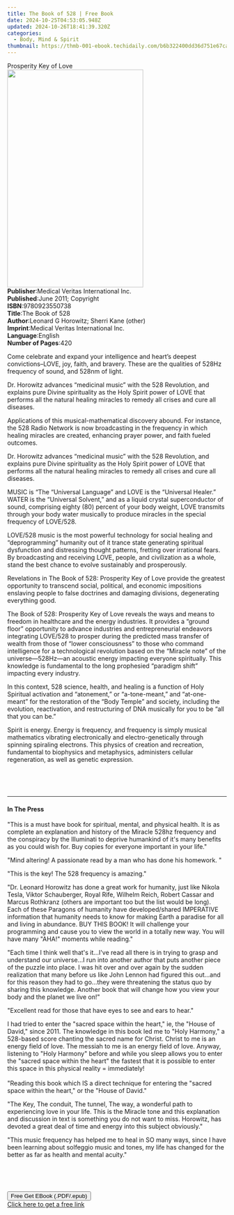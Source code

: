```yaml
---
title: The Book of 528 | Free Book
date: 2024-10-25T04:53:05.948Z
updated: 2024-10-26T18:41:39.320Z
categories:
  - Body, Mind & Spirit
thumbnail: https://thmb-001-ebook.techidaily.com/b6b322400dd36d751e67caf3b314d680a8246cd9d988c0b35302eef53f3b8d86.jpg
---
```

<main id="book-container">
  <div class="flex flex-col">
    <div class="book-brief flex-1 py-6 px-4 sm:p-6 md:py-10 md:px-8">
      <!-- brief-->
      <div class="book-brief-main">Prosperity Key of Love</div>
    </div>
    <div
      class="book-meta-info flex-1 grid gap-4 col-start-1 col-end-3 row-start-1 sm:mb-6 sm:grid-cols-4 lg:gap-6 lg:col-start-2 lg:row-end-6 lg:row-span-6 lg:mb-0"
    >
      <div
        class="book-meta-info-left place-content-center mt-4 p-4 text-sm leading-6 col-start-2 col-span-2 dark:text-slate-400"
      >
        <img
          class="w-full h-500 object-cover rounded-lg sm:h-255 sm:col-span-2 lg:col-span-full"
          src="https://img-001-ebook.techidaily.com/988f4e6d4bd041229f8969e7cdd730187bd73d162f33875efd4d848202514ccd.jpg"
          alt=""
          width="312"
          height="500"
        />
      </div>
      <div
        class="book-meta-info-right mt-2 col-start-1 row-start-2 col-span-3 self-center"
      >
        <!-- meta data  -->
        <div class="flex flex-col px-4 md:px-8">
          <div class="flex-1">
            <strong>Publisher</strong>:<span class="px-2"
              >Medical Veritas International Inc.</span
            >
          </div>
          <div class="flex-1">
            <strong>Published</strong>:<span class="px-2"
              >June 2011; Copyright</span
            >
          </div>
          <div class="flex-1">
            <strong>ISBN</strong>:<span class="px-2">9780923550738</span>
          </div>
          <div class="flex-1">
            <strong>Title</strong>:<span class="px-2">The Book of 528</span>
          </div>
          <div class="flex-1">
            <strong>Author</strong>:<span class="px-2"
              >Leonard G Horowitz; Sherri Kane (other)</span
            >
          </div>
          <div class="flex-1">
            <strong>Imprint</strong>:<span class="px-2"
              >Medical Veritas International Inc.</span
            >
          </div>
          <div class="flex-1">
            <strong>Language</strong>:<span class="px-2">English</span>
          </div>
          <div class="flex-1">
            <strong>Number of Pages</strong>:<span class="px-2">420</span>
          </div>
        </div>
      </div>
    </div>
    <div class="book-description flex-1 py-6 px-4 sm:p-6 md:py-10 md:px-8">
      <div class="book-description-main">
        <div accordion-content="" id="description">
          <p>
            Come celebrate and expand your intelligence and heart’s deepest
            convictions–LOVE, joy, faith, and bravery. These are the qualities
            of 528Hz frequency of sound, and 528nm of light.
          </p>
          <p>
            Dr. Horowitz advances “medicinal music” with the 528 Revolution, and
            explains pure Divine spirituality as the Holy Spirit power of LOVE
            that performs all the natural healing miracles to remedy all crises
            and cure all diseases.
          </p>
          <p>
            Applications of this musical-mathematical discovery abound. For
            instance, the 528 Radio Network is now broadcasting in the frequency
            in which healing miracles are created, enhancing prayer power, and
            faith fueled outcomes.
          </p>
          <p>
            Dr. Horowitz advances “medicinal music” with the 528 Revolution, and
            explains pure Divine spirituality as the Holy Spirit power of LOVE
            that performs all the natural healing miracles to remedy all crises
            and cure all diseases.
          </p>
          <p>
            MUSIC is “The “Universal Language” and LOVE is the “Universal
            Healer.” WATER is the “Universal Solvent,” and as a liquid crystal
            superconductor of sound, comprising eighty (80) percent of your body
            weight, LOVE transmits through your body water musically to produce
            miracles in the special frequency of LOVE/528.
          </p>
          <p>
            LOVE/528 music is the most powerful technology for social healing
            and “deprogramming” humanity out of it trance state generating
            spiritual dysfunction and distressing thought patterns, fretting
            over irrational fears. By broadcasting and receiving LOVE, people,
            and civilization as a whole, stand the best chance to evolve
            sustainably and prosperously.
          </p>
          <p>
            Revelations in The Book of 528: Prosperity Key of Love provide the
            greatest opportunity to transcend social, political, and economic
            impositions enslaving people to false doctrines and damaging
            divisions, degenerating everything good.
          </p>
          <p>
            The Book of 528: Prosperity Key of Love reveals the ways and means
            to freedom in healthcare and the energy industries. It provides a
            “ground floor” opportunity to advance industries and entrepreneurial
            endeavors integrating LOVE/528 to prosper during the predicted mass
            transfer of wealth from those of “lower consciousness” to those who
            command intelligence for a technological revolution based on the
            “Miracle note” of the universe—528Hz—an acoustic energy impacting
            everyone spiritually. This knowledge is fundamental to the long
            prophesied “paradigm shift” impacting every industry.
          </p>
          <p>
            In this context, 528 science, health, and healing is a function of
            Holy Spiritual activation and “atonement,” or “a-tone-meant,” and
            “at-one-meant” for the restoration of the “Body Temple” and society,
            including the evolution, reactivation, and restructuring of DNA
            musically for you to be “all that you can be.”
          </p>
          <p>
            Spirit is energy. Energy is frequency, and frequency is simply
            musical mathematics vibrating electronically and electro-genetically
            through spinning spiraling electrons. This physics of creation and
            recreation, fundamental to biophysics and metaphysics, administers
            cellular regeneration, as well as genetic expression.
          </p>
          <p>&nbsp;</p>
          <p>&nbsp;</p>
        </div>
        <div class="accordion-fader"></div>
      </div>
    </div>
    <div class="book-excerpts flex-1 py-6 px-4 sm:p-6 md:py-10 md:px-8">
      <!-- excerpts-->
      <div class="book-excerpts-main">
        <hr />
        <h4 class="placeholder placeholder-heading">
          <span>In The Press</span>
        </h4>
        <p></p>
        <p>
          "This is a must have book for spiritual, mental, and physical health.
          It is as complete an explanation and history of the Miracle 528hz
          frequency and the conspiracy by the Illuminati to deprive humankind of
          it's many benefits as you could wish for. Buy copies for everyone
          important in your life."
        </p>
        <p>
          "Mind altering! A passionate read by a man who has done his homework.
          "
        </p>
        <p>"This is the key! The 528 frequency is amazing."</p>
        <p>
          "Dr. Leonard Horowitz has done a great work for humanity, just like
          Nikola Tesla, Viktor Schauberger, Royal Rife, Wilhelm Reich, Robert
          Cassar and Marcus Rothkranz (others are important too but the list
          would be long). Each of these Paragons of humanity have
          developed/shared IMPERATIVE information that humanity needs to know
          for making Earth a paradise for all and living in abundance. BUY THIS
          BOOK! It will challenge your programming and cause you to view the
          world in a totally new way. You will have many "AHA!" moments while
          reading."
        </p>
        <p>
          "Each time I think well that's it...I've read all there is in trying
          to grasp and understand our universe...I run into another author that
          puts another piece of the puzzle into place. I was hit over and over
          again by the sudden realization that many before us like John Lennon
          had figured this out...and for this reason they had to go...they were
          threatening the status quo by sharing this knowledge. Another book
          that will change how you view your body and the planet we live on!"
        </p>
        <p>
          "Excellent read for those that have eyes to see and ears to hear."
        </p>
        <p>
          I had tried to enter the "sacred space within the heart," ie, the
          "House of David," since 2011. The knowledge in this book led me to
          "Holy Harmony," a 528-based score chanting the sacred name for Christ.
          Christ to me is an energy field of love. The messiah to me is an
          energy field of love. Anyway, listening to "Holy Harmony" before and
          while you sleep allows you to enter the "sacred space within the
          heart" the fastest that it is possible to enter this space in this
          physical reality = immediately!<br /><br />"Reading this book which IS
          a direct technique for entering the "sacred space within the heart,"
          or the "House of David."
        </p>
        <p>
          "The Key, The conduit, The tunnel, The way, a wonderful path to
          experiencing love in your life. This is the Miracle tone and this
          explanation and discussion in text is something you do not want to
          miss. Horowitz, has devoted a great deal of time and energy into this
          subject obviously."
        </p>
        <p>
          "This music frequency has helped me to heal in SO many ways, since I
          have been learning about solfeggio music and tones, my life has
          changed for the better as far as health and mental acuity."
        </p>
        <p>&nbsp;</p>
        <p>&nbsp;</p>
        <p></p>
      </div>
    </div>
    <div
      class="book-about-author flex-1 py-6 px-4 sm:p-6 md:py-10 md:px-8"
    ></div>
    <div class="book-free-get flex-1 py-6 px-4 sm:p-6 md:py-10 md:px-8">
      <button
        id="btn-free-get"
        class="bg-blue-500 hover:bg-blue-700 text-white font-bold py-2 px-4 rounded"
      >
        Free Get EBook (.PDF/.epub)
      </button>
      <div id="countdown-display" class="px-2 text-lg mt-2"></div>
      <a
        id="free-link"
        class="hidden bg-blue-500 hover:bg-blue-700 text-white font-bold py-2 px-4 rounded"
        href="https://www.ebooks.com/en-us/book/209879123/the-book-of-528/leonard-g-horowitz/"
        target="_blank"
        >Click here to get a free link</a
      >
    </div>
    <script>
      let countdownTime = 0;
      let countdownInterval = null;
      document
        .getElementById('btn-free-get')
        .addEventListener('click', startCountdown);
      function startCountdown() {
        countdownTime = new Date().getTime() + 60000 * 3;
        countdownInterval = setInterval(updateCountdown, 1000);
        document.getElementById('btn-free-get').disabled = true;
        document
          .getElementById('btn-free-get')
          .classList.add('bg-gray-500', 'cursor-not-allowed');
      }
      function updateCountdown() {
        let currentTime = new Date().getTime();
        let timeLeft = countdownTime - currentTime;
        let secondsLeft = Math.floor(timeLeft / 1000);
        document.getElementById('countdown-display').innerHTML =
          `Remaining time: ${secondsLeft} seconds.`;
        if (secondsLeft <= 0) {
          clearInterval(countdownInterval);
          document.getElementById('btn-free-get').classList.add('hidden');
          document.getElementById('free-link').classList.remove('hidden');
          document.getElementById('countdown-display').innerHTML = '';
        }
      }
    </script>
  </div>
</main>

<ins class="adsbygoogle"
      style="display:block"
      data-ad-client="ca-pub-7571918770474297"
      data-ad-slot="8358498916"
      data-ad-format="auto"
      data-full-width-responsive="true"></ins>
    